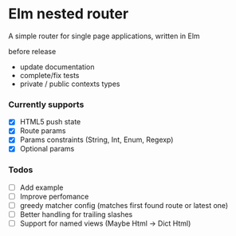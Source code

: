 # Elm nested router

A simple router for single page applications, written in Elm

before release
- update documentation
- complete/fix tests
- private / public contexts types

### Currently supports
- [x] HTML5 push state
- [x] Route params
- [x] Params constraints (String, Int, Enum, Regexp)
- [x] Optional params

### Todos
- [ ] Add example
- [ ] Improve perfomance
- [ ] greedy matcher config (matches first found route or latest one)
- [ ] Better handling for trailing slashes
- [ ] Support for named views (Maybe Html -> Dict Html)
